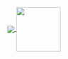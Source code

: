 <p align="center">
  <a href="https://github.com/anuraghazra/github-readme-stats">
    <img
      align="center"
      src="https://github-readme-stats.vercel.app/api/top-langs/?username=MoreiraAlex&layout=compact&langs_count=7&theme=dark"
    />
  </a>
  <a href="https://github.com/anuraghazra/github-readme-stats">
    <img
      align="center"
      height="100"
      src="https://github-readme-stats.vercel.app/api?username=MoreiraAlex&show_icons=true&theme=dark&include_all_commits=true&count_private=true"
    />
  </a>
</p>
